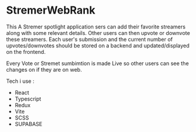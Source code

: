 # StremerWebRank

This A  Stremer spotlight application sers can add their favorite streamers along with some relevant details. 
Other users can then upvote or downvote these streamers. Each user's submission and the current number of upvotes/downvotes should be stored on a backend and updated/displayed on the frontend.

Every Vote or Stremet sumbimtion is made Live so other users can see the changes on if they are on web.

Tech  i use :

- React
- Typescript
- Redux 
- Vite
- SCSS
- SUPABASE
